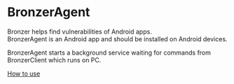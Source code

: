 # BronzerAgent
Bronzer helps find vulnerabilities of Android apps.
<br />
BronzerAgent is an Android app and should be installed on Android devices.

BronzerAgent starts a background service waiting for commands from BronzerClient which runs on PC.

[How to use](https://github.com/SplendidSky/BronzerClient)